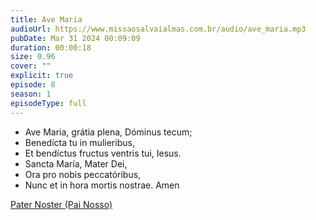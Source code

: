 ```yaml
---
title: Ave Maria
audioUrl: https://www.missaosalvaialmas.com.br/audio/ave_maria.mp3
pubDate: Mar 31 2024 00:09:09
duration: 00:00:18
size: 0.96
cover: ""
explicit: true
episode: 8
season: 1
episodeType: full
---
```


  - Ave Maria, grátia plena, Dóminus tecum;
  - Benedícta tu in mulieribus,
  - Et bendíctus fructus ventris tui, Iesus.
  - Sancta María, Mater Dei,
  - Ora pro nobis peccatóribus,
  - Nunc et in hora mortis nostrae. Amen

  
<div class="text-center mt-16">
  <a class="btn btn-accent mt-9" href="/episode/08post">Pater Noster (Pai Nosso)</a>
</div>